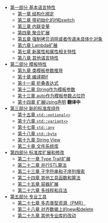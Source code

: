 - [第一部分 基本语言特性](part1/README.md)
  - [第一章 结构化绑定](part1/cp1.md)
  - [第二章 带初始化的if和switch](part1/cp2.md)
  - [第三章 内联变量](part1/cp3.md)
  - [第四章 聚合扩展](part1/cp4.md)
  - [第五章 强制拷贝消除或者传递未具体化对象](part1/cp5.md)
  - [第六章 Lambda扩展](part1/cp6.md)
  - [第七章 新属性和属性相关特性](part1/cp7.md)
  - [第八章 其他语言特性](part1/cp8.md)
- [第二部分 模板特性](part2/README.md)
  - [第九章 类模板参数推导](part2/cp9.md)
  - [第十章 编译期if](part2/cp10.md)
  - [第十一章 折叠表达式](part2/cp11.md)
  - [第十二章 String作为模板参数](part2/cp12.md)
  - [第十三章 auto作为模板参数占位符](part2/cp13.md)
  - [第十四章 扩展Using声明](part2/cp14.md)  **翻译中**
- [第三部分 新的标准库组件]()
  - [第十五章 `std::optional<>`](part3/cp15.md)
  - [第十六章 `std::variant<>`]()
  - [第十七章 `std::any`]()
  - [第十八章 `std::byte`]()
  - [第十九章 String View]()
  - [第二十章 文件系统库]()
- [第四部分 标准库扩展和修改]()
  - [第二十一章 Type Trait扩展]()
  - [第二十二章 并行STL算法]()
  - [第二十三章 子字符串和子序列搜索]()
  - [第二十四章 其他工具函数和算法]()
  - [第二十五章 容器扩展]()
  - [第二十六章 多线程和兵法]()
- [第五部分 专业工具]()
  - [第二十七章 多态类型资源（PMR）]()
  - [第二十八章 对齐数据上的new和delete]()
  - [第二十九章 其他专业库的改动]()